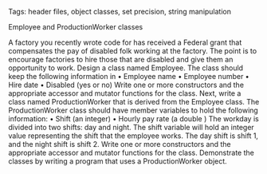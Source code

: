 Tags: header files, object classes, set precision, string manipulation

Employee and ProductionWorker classes

A factory you recently wrote code for has received a Federal grant 
that compensates the pay of disabled folk working at the factory. 
The point is to encourage factories to hire those that are disabled 
and give them an opportunity to work. Design a class named Employee. 
The class should keep the following information in
   • Employee name
   • Employee number
   • Hire date
   • Disabled (yes or no)
Write one or more constructors and the appropriate accessor and 
mutator functions for the class. Next, write a class named 
ProductionWorker that is derived from the Employee class. The ProductionWorker 
class should have member variables to hold the following information:
  • Shift (an integer)
  • Hourly pay rate (a double )
The workday is divided into two shifts: day and night. The shift 
variable will hold an integer value representing the shift that the 
employee works. The day shift is shift 1, and the night shift is 
shift 2. Write one or more constructors and the appropriate accessor and
mutator functions for the class. Demonstrate the classes by writing a
program that uses a ProductionWorker object.